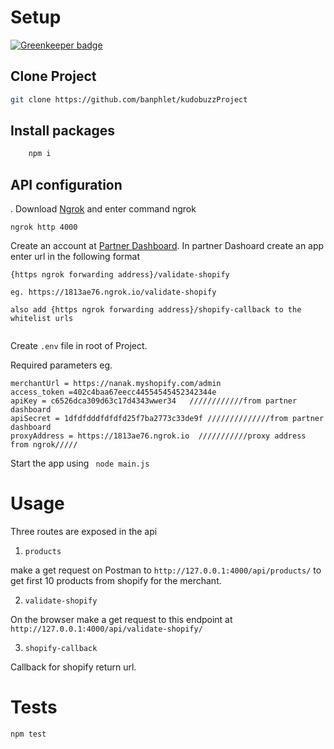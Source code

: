 # Setup

[![Greenkeeper badge](https://badges.greenkeeper.io/banphlet/kudobuzzProject.svg)](https://greenkeeper.io/)

  ## Clone Project

```sh
git clone https://github.com/banphlet/kudobuzzProject

```
  ## Install packages 
  
```sh
    npm i     
```

## API configuration

. Download [Ngrok](https://ngrok.com/download) and 
enter command ngrok 

```ngrok http 4000```

Create an account at [Partner Dashboard](https://partners.shopify.com/login). In partner Dashoard create an app enter url in
the following format 

```
{https ngrok forwarding address}/validate-shopify

eg. https://1813ae76.ngrok.io/validate-shopify

also add {https ngrok forwarding address}/shopify-callback to the whitelist urls


```


Create ```.env``` file in root of Project. 

Required parameters eg. 
```
merchantUrl = https://nanak.myshopify.com/admin
access_token =402c4baa67eecc44554545452342344e
apiKey = c6526dca309d63c17d4343wwer34   ////////////from partner dashboard
apiSecret = 1dfdfdddfdfdfd25f7ba2773c33de9f //////////////from partner dashboard
proxyAddress = https://1813ae76.ngrok.io  ///////////proxy address from ngrok/////

````

Start the app using ``` node main.js```

# Usage
Three routes are exposed in the api 

1. ```products```

make a get request on Postman to ```http://127.0.0.1:4000/api/products/``` to get first  10 products from shopify 
for the merchant.

2.  ```validate-shopify```

On the browser make a get request to this endpoint at ```http://127.0.0.1:4000/api/validate-shopify/```

3. ```shopify-callback``` 

Callback for shopify return url.


# Tests

``` npm test ```


